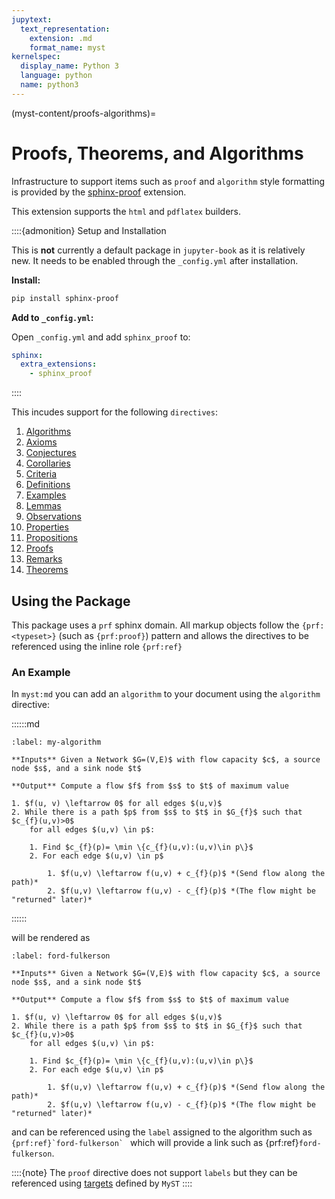 ```yaml
---
jupytext:
  text_representation:
    extension: .md
    format_name: myst
kernelspec:
  display_name: Python 3
  language: python
  name: python3
---
```


(myst-content/proofs-algorithms)=
# Proofs, Theorems, and Algorithms

Infrastructure to support items such as `proof` and `algorithm` style formatting is provided by the [sphinx-proof](https://github.com/executablebooks/sphinx-proof) extension.

This extension supports the `html` and `pdflatex` builders.

::::{admonition} Setup and Installation

This is **not** currently a default package in `jupyter-book` as
it is relatively new. It needs to be enabled through the `_config.yml` after installation.

**Install:**

```bash
pip install sphinx-proof
```

**Add to `_config.yml`:**

Open `_config.yml` and add `sphinx_proof` to:

```yaml
sphinx:
  extra_extensions:
    - sphinx_proof
```
::::

This incudes support for the following `directives`:

1. [Algorithms](https://sphinx-proof.readthedocs.io/en/latest/syntax.html#algorithms)
2. [Axioms](https://sphinx-proof.readthedocs.io/en/latest/syntax.html#axioms)
3. [Conjectures](https://sphinx-proof.readthedocs.io/en/latest/syntax.html#conjectures)
4. [Corollaries](https://sphinx-proof.readthedocs.io/en/latest/syntax.html#corollaries)
5. [Criteria](https://sphinx-proof.readthedocs.io/en/latest/syntax.html#criteria)
6. [Definitions](https://sphinx-proof.readthedocs.io/en/latest/syntax.html#definitions)
7. [Examples](https://sphinx-proof.readthedocs.io/en/latest/syntax.html#examples)
8. [Lemmas](https://sphinx-proof.readthedocs.io/en/latest/syntax.html#lemmas)
9. [Observations](https://sphinx-proof.readthedocs.io/en/latest/syntax.html#observations)
10. [Properties](https://sphinx-proof.readthedocs.io/en/latest/syntax.html#properties)
11. [Propositions](https://sphinx-proof.readthedocs.io/en/latest/syntax.html#propositions)
12. [Proofs](https://sphinx-proof.readthedocs.io/en/latest/syntax.html#proofs)
13. [Remarks](https://sphinx-proof.readthedocs.io/en/latest/syntax.html#remarks)
14. [Theorems](https://sphinx-proof.readthedocs.io/en/latest/syntax.html#theorems)

## Using the Package

This package uses a `prf` sphinx domain. All markup objects follow the `{prf:<typeset>}` (such as `{prf:proof}`) pattern and allows the directives
to be referenced using the inline role `{prf:ref}`

### An Example

In `myst:md` you can add an `algorithm` to your document using
the `algorithm` directive:

::::::md
```{prf:algorithm} Ford–Fulkerson
:label: my-algorithm

**Inputs** Given a Network $G=(V,E)$ with flow capacity $c$, a source node $s$, and a sink node $t$

**Output** Compute a flow $f$ from $s$ to $t$ of maximum value

1. $f(u, v) \leftarrow 0$ for all edges $(u,v)$
2. While there is a path $p$ from $s$ to $t$ in $G_{f}$ such that $c_{f}(u,v)>0$
	for all edges $(u,v) \in p$:

	1. Find $c_{f}(p)= \min \{c_{f}(u,v):(u,v)\in p\}$
	2. For each edge $(u,v) \in p$

		1. $f(u,v) \leftarrow f(u,v) + c_{f}(p)$ *(Send flow along the path)*
		2. $f(u,v) \leftarrow f(u,v) - c_{f}(p)$ *(The flow might be "returned" later)*
```
::::::

will be rendered as

```{prf:algorithm} Ford–Fulkerson
:label: ford-fulkerson

**Inputs** Given a Network $G=(V,E)$ with flow capacity $c$, a source node $s$, and a sink node $t$

**Output** Compute a flow $f$ from $s$ to $t$ of maximum value

1. $f(u, v) \leftarrow 0$ for all edges $(u,v)$
2. While there is a path $p$ from $s$ to $t$ in $G_{f}$ such that $c_{f}(u,v)>0$
	for all edges $(u,v) \in p$:

	1. Find $c_{f}(p)= \min \{c_{f}(u,v):(u,v)\in p\}$
	2. For each edge $(u,v) \in p$

		1. $f(u,v) \leftarrow f(u,v) + c_{f}(p)$ *(Send flow along the path)*
		2. $f(u,v) \leftarrow f(u,v) - c_{f}(p)$ *(The flow might be "returned" later)*
```

and can be referenced using the `label` assigned to the algorithm such as ```{prf:ref}`ford-fulkerson` ``` which will provide a link such as {prf:ref}`ford-fulkerson`.

::::{note}
The `proof` directive does not support `labels` but they can
be referenced using [targets](https://myst-parser.readthedocs.io/en/latest/using/syntax.html#targets-and-cross-referencing) defined
by `MyST`
::::
